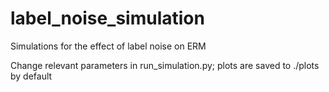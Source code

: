 # label_noise_simulation
Simulations for the effect of label noise on ERM 

Change relevant parameters in run_simulation.py; plots are saved to ./plots by default
